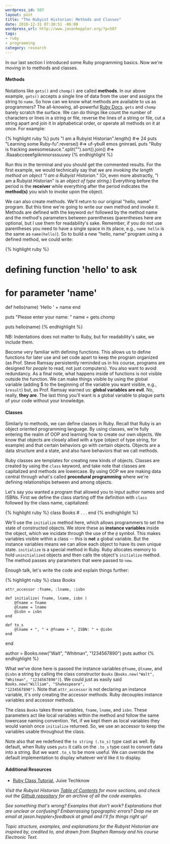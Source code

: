 ```yaml
---
wordpress_id: 587
layout: post
title: "The Rubyist Historian: Methods and Classes"
date: 2010-12-31 07:30:51 -06:00
wordpress_url: http://www.jasonheppler.org/?p=587
tags:
- ruby
- programming
category: research
---
```

In our last section I introduced some Ruby programming basics. Now we're moving in to methods and classes. <!--more-->

<h4>Methods</h4>

Notations like <code>gets()</code> and <code>chomp()</code> are called <strong>methods</strong>.  In our above example, <code>gets()</code> accepts a single line of data from the user and assigns the string to <code>name</code>. So how can we know what methods are available to us as programmers?  The all-knowing, all-powerful <a href="http://www.ruby-doc.org/">Ruby Docs</a>.  <code>gets</code> and <code>chomp</code> barely scratch the surface.  We can do things like count the number of characters or lines in a string or file, reverse the lines of a string or file, cut a string apart and join it in alphabetical order, or operate all methods on it at once.  For example:

{% highlight ruby %}
puts "I am a Rubyist Historian".length() #=> 24
puts "Learning some Ruby-fu".reverse() #=> uf-ybuR emos gninraeL
puts "Ruby is fracking awesomesauce.".split("").sort().join() #=>    .Raaabcceeefgiikmnorsssuuwy
{% endhighlight %}

Run this in the terminal and you should get the commented results.  For the first example, we would technically say that we are <em>invoking the length method on object "I am a Rubyist Historian."</em> (Or, even more abstractly, "I am a Rubyist Historian" is an <em>object of type string</em>.) Everything before the period is the <strong>receiver</strong> while everything after the period indicates the <strong>method(s)</strong> you wish to invoke upon the object.

We can also create methods.  We'll return to our original "hello, name" program.  But this time we're going to write our own method and invoke it.  Methods are defined with the keyword <code>def</code> followed by the method name and the method's parameters between parentheses (parentheses here are optional, but I use them for readability's sake.  Remember, if you do not use parentheses you need to have a single space in its place, e.g., <code>name hello</code> is the same as <code>name(hello)</code>).  So to build a new "hello, name" program using a defined method, we could write:

{% highlight ruby %}
# defining function 'hello' to ask
# for parameter 'name'
def hello(name)
    'Hello ' + name
end

puts "Please enter your name: "
name = gets.chomp

puts hello(name)
{% endhighlight %}

NB: Indentations does not matter to Ruby, but for readability's sake, we include them.

Become very familiar with defining functions. This allows us to define functions for later use and set code apart to keep the program organized (as Prof. Steve Ramsay persistently reminded us in his course, programs are designed for <em>people</em> to read, not just computers).  You also want to avoid redundancy.  As a final note, what happens inside of functions is not visible outside the function.  We can make things visible by using the global variable (adding $ to the beginning of the variable you want visible, e.g., <code>$result</code>) but, as Prof. Ramsay warned us: <strong>global variables are evil</strong>.  No, really, <strong>they are</strong>.  The last thing you'll want is a global variable to plague parts of your code without your knowledge.

<h4>Classes</h4>

Similarly to methods, we can define classes in Ruby. Recall that Ruby is an object oriented programming language. By using classes, we're fully entering the realm of OOP and learning how to create our own objects. We know that objects are closely allied with a type (object of type string, for example) and that certain behaviors go with certain objects. Objects are a data structure and a state, and also have behaviors that we call methods. 

Ruby classes are templates for creating new kinds of objects.  Classes are created by using the <code>class</code> keyword, and take note that classes are capitalized and methods are lowercase.  By using OOP we are making data central through what's called <strong>procedural programming</strong> where we're defining relationships between and among objects.  

Let's say you wanted a program that allowed you to input author names and ISBNs.  First we define the class starting off the definition with <code>class</code> followed by the class name, capitalized:

{% highlight ruby %}
class Books
    # . . .
end
{% endhighlight %}

We'll use the <code>initialize</code> method here, which allows programmers to set the state of constructed objects.  We store these as <strong>instance variables</strong> inside the object, which we incidate through the use of the <code>@</code> symbol. This makes variables visible within a class -- this is <strong>not</strong> a global variable.  But the instance variables means we can allow each object to have its own unique state.  <code>initialize</code> is a special method in Ruby.  Ruby allocates memory to hold <code>uninitialized</code> objects and then calls the object's <code>initialize</code> method.  The method passes any parameters that were passed to <code>new</code>.  

Enough talk, let's write the code and explain things further:

{% highlight ruby %}
class Books

    attr_accessor :fname, :lname, :isbn

    def initialize( fname, lname, isbn )
        @fname = fname
        @lname = lname
        @isbn = isbn
    end

    def to_s
        @lname + ", " + @fname + ", ISBN: " + @isbn
    end

end

author = Books.new("Walt", "Whitman", "1234567890")
puts author
{% endhighlight %}

What we've done here is passed the instance variables <code>@fname</code>, <code>@lname</code>, and <code>@isbn</code> a string by calling the class constructor <code>Books</code> (<code>Books.new("Walt", "Whitman", "1234567890")</code>). We could just as easily said <code>Books.new("William", "Shakespeare", "1234567890")</code>. Note that <code>attr_accessor</code> is not declaring an instance variable, it's only creating the accessor methods.  Ruby decouples instance variables and accessor methods.

The class <code>Books</code> takes three variables, <code>fname</code>, <code>lname</code>, and <code>isbn</code>. These parameters act like local variables within the method and follow the same lowercase naming convention. Yet, if we kept them as local variables they would vanish once <code>initialize</code> returned.  So, we use an accessor to keep the variables usable throughout the class.

Note also that we redefined the <code>to string (.to_s)</code> type cast as well. By default, when Ruby uses <code>puts</code> it calls on the <code>.to_s</code> type cast to convert data into a string. But we want <code>.to_s</code> to be more useful. We can override the default implementation to display whatever we'd like it to display.

<h4>Additional Resources</h4>
<ul>
<li><a href="http://juixe.com/techknow/index.php/2007/01/22/ruby-class-tutorial/">Ruby Class Tutorial</a>, Juixe Techknow</li>
</ul>

<em>Visit the Rubyist Historian <a href="http://www.jasonheppler.org/the-rubyist-historian-the-series.html">Table of Contents</a> for more sections, and check out the <a href="https://github.com/hepplerj/rubyist-historian">Github repository</a> for an archive of all the code examples.</em>

<em>See something that's wrong?  Examples that don't work?  Explanations that are unclear or confusing?  Embarrassing typographic errors?  Drop me an email at jason.heppler+feedback at gmail and I'll fix things right up!</em>

<em>Topic structure, examples, and explanations for the Rubyist Historian are inspired by, credited to, and drawn from Stephen Ramsay and his course Electronic Text.</em>
